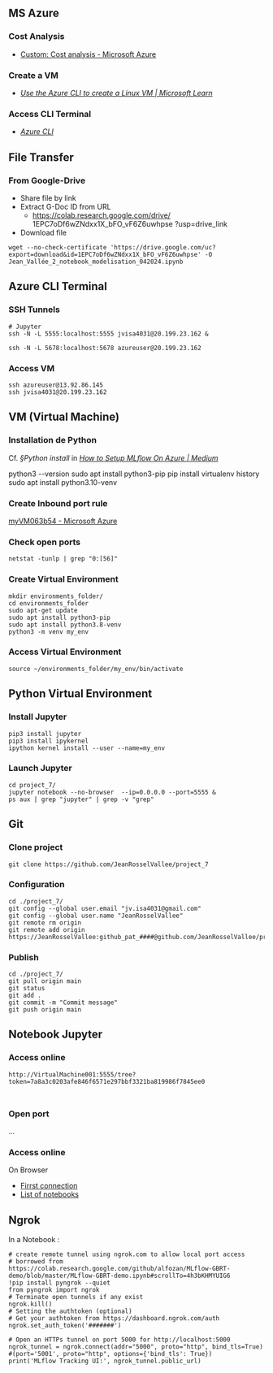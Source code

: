 ## MS Azure
### Cost Analysis
- [Custom: Cost analysis - Microsoft Azure](https://portal.azure.com/#view/Microsoft_Azure_CostManagement/CostAnalysis/scope/%2Fproviders%2FMicrosoft.Billing%2FbillingAccounts%2F688e2018-b916-5441-11ec-c59b7772b9e9%3A395c7ee6-4f61-4267-9133-62fa7b59675a_2019-05-31/isAcmContext~/true/viewId/%2Fproviders%2FMicrosoft.Billing%2FbillingAccounts%2F688e2018-b916-5441-11ec-c59b7772b9e9%3A395c7ee6-4f61-4267-9133-62fa7b59675a_2019-05-31%2Fproviders%2FMicrosoft.CostManagement%2Fviews%2Fms%3ADailyCosts/openByNewTab~/true)

### Create a VM
  - [_Use the Azure CLI to create a Linux VM | Microsoft Learn_](https://learn.microsoft.com/en-us/azure/virtual-machines/linux/quick-create-cli)
### Access CLI Terminal
  - [_Azure CLI_](https://shell.azure.com/bash)

## File Transfer

### From Google-Drive
- Share file by link
- Extract G-Doc ID from URL
    - https://colab.research.google.com/drive/ 1EPC7oDf6wZNdxx1X_bFO_vF6Z6uwhpse ?usp=drive_link
- Download file
```
wget --no-check-certificate 'https://drive.google.com/uc?export=download&id=1EPC7oDf6wZNdxx1X_bFO_vF6Z6uwhpse' -O Jean_Vallée_2_notebook_modelisation_042024.ipynb
```
## Azure CLI Terminal

### SSH Tunnels
```
# Jupyter
ssh -N -L 5555:localhost:5555 jvisa4031@20.199.23.162 &

ssh -N -L 5678:localhost:5678 azureuser@20.199.23.162
```


### Access VM
```
ssh azureuser@13.92.86.145
ssh jvisa4031@20.199.23.162
```

## VM (Virtual Machine)

### Installation de Python
Cf. _§Python install_ in [_How to Setup MLflow On Azure | Medium_](https://medium.com/swlh/how-to-setup-mlflow-on-azure-5ba67c178e7d)

python3 --version
sudo apt install python3-pip
pip install virtualenv
history
sudo apt install python3.10-venv

### Create Inbound port rule
[myVM063b54 - Microsoft Azure](https://portal.azure.com/#@jvisa4031gmail.onmicrosoft.com/resource/subscriptions/a49ee12c-d832-486e-97d4-f71b6df0169e/resourceGroups/myVMResourceGroup063b54/providers/Microsoft.Compute/virtualMachines/myVM063b54/networkSettings)

### Check open ports
```
netstat -tunlp | grep "0:[56]"
```

### Create Virtual Environment
```
mkdir environments_folder/
cd environments_folder
sudo apt-get update
sudo apt install python3-pip
sudo apt install python3.8-venv
python3 -m venv my_env
```

### Access Virtual Environment
```
source ~/environments_folder/my_env/bin/activate
```

## Python Virtual Environment

### Install Jupyter
```
pip3 install jupyter
pip3 install ipykernel
ipython kernel install --user --name=my_env
```

### Launch Jupyter
```
cd project_7/
jupyter notebook --no-browser  --ip=0.0.0.0 --port=5555 &
ps aux | grep "jupyter" | grep -v "grep"
```

## Git

### Clone project
```
git clone https://github.com/JeanRosselVallee/project_7
```

### Configuration
```
cd ./project_7/
git config --global user.email "jv.isa4031@gmail.com" 
git config --global user.name "JeanRosselVallee"
git remote rm origin
git remote add origin https://JeanRosselVallee:github_pat_####@github.com/JeanRosselVallee/project_7.git
```

### Publish
```
cd ./project_7/
git pull origin main
git status
git add .
git commit -m "Commit message"
git push origin main
```

## Notebook Jupyter

### Access online
```
http://VirtualMachine001:5555/tree?token=7a8a3c0203afe846f6571e297bbf3321ba819986f7845ee0
```

### 
```
```

### Open port
...

### Access online
On Browser
- [Firrst connection](http://13.92.86.145:5555/?token=53f2bdd1110cb7c5e75e2fb9839af8ef755ad905d40deb82)
- [List of notebooks](http://13.92.86.145:5555/tree)

## Ngrok
In a Notebook : 
```
# create remote tunnel using ngrok.com to allow local port access
# borrowed from https://colab.research.google.com/github/alfozan/MLflow-GBRT-demo/blob/master/MLflow-GBRT-demo.ipynb#scrollTo=4h3bKHMYUIG6
!pip install pyngrok --quiet
from pyngrok import ngrok
# Terminate open tunnels if any exist
ngrok.kill()
# Setting the authtoken (optional)
# Get your authtoken from https://dashboard.ngrok.com/auth
ngrok.set_auth_token('#######')

# Open an HTTPs tunnel on port 5000 for http://localhost:5000
ngrok_tunnel = ngrok.connect(addr="5000", proto="http", bind_tls=True) #(port='5001', proto="http", options={'bind_tls': True})
print('MLflow Tracking UI:', ngrok_tunnel.public_url)
```